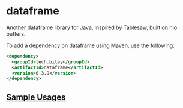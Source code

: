 # dataframe
Another dataframe library for Java, inspired by Tablesaw, built on nio buffers.

To add a dependency on dataframe using Maven, use the following:

```xml
<dependency>
  <groupId>tech.bitey</groupId>
  <artifactId>dataframe</artifactId>
  <version>0.3.9</version>
</dependency>
```

## [Sample Usages](dataframe/src/test/java/tech/bitey/dataframe/SampleUsages.java)
